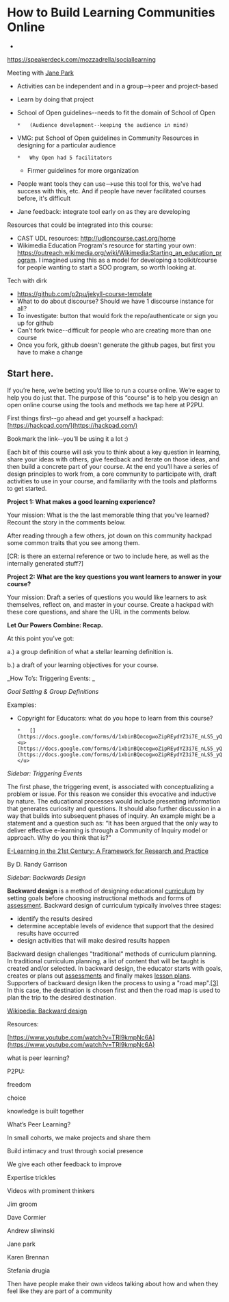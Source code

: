 # How to Build Learning Communities Online

*

[](https://speakerdeck.com/mozzadrella/sociallearning)https://speakerdeck.com/mozzadrella/sociallearning

Meeting with [Jane Park](/ep/profile/CHxcA3vxBIl)

*   Activities can be independent and in a group-->peer and project-based
*   Learn by doing that project
*   School of Open guidelines--needs to fit the domain of School of Open

        *   (Audience development--keeping the audience in mind)

*   VMG: put School of Open guidelines in Community Resources in designing for a particular audience

        *   Why Open had 5 facilitators
    *   Firmer guidelines for more organization

*   People want tools they can use-->use this tool for this, we've had success with this, etc. And if people have never facilitated courses before, it's difficult
*   Jane feedback: integrate tool early on as they are developing

Resources that could be integrated into this course:

*   CAST UDL resources: [](http://udloncourse.cast.org/home)http://udloncourse.cast.org/home
*   Wikimedia Education Program's resource for starting your own: [](https://outreach.wikimedia.org/wiki/Wikimedia:Starting_an_education_program)https://outreach.wikimedia.org/wiki/Wikimedia:Starting_an_education_program. I imagined using this as a model for developing a toolkit/course for people wanting to start a SOO program, so worth looking at.

Tech with dirk

*   [](https://github.com/p2pu/jekyll-course-template)https://github.com/p2pu/jekyll-course-template
*   What to do about discourse? Should we have 1 discourse instance for all?
*   To investigate: button that would fork the repo/authenticate or sign you up for github
*   Can't fork twice--difficult for people who are creating more than one course
*   Once you fork, github doesn't generate the github pages, but first you have to make a change

## Start here.

If you’re here, we’re betting you’d like to run a course online. We’re eager to help you do just that. The purpose of this “course” is to help you design an open online course using the tools and methods we tap here at P2PU. 

First things first--go ahead and get yourself a hackpad: [](https://hackpad.com/)<u>[https://hackpad.com/](https://hackpad.com/)</u>

Bookmark the link--you’ll be using it a lot :)

Each bit of this course will ask you to think about a key question in learning, share your ideas with others, give feedback and iterate on those ideas, and then build a concrete part of your course. At the end you’ll have a series of design principles to work from, a core community to participate with, draft activities to use in your course, and familiarity with the tools and platforms to get started. 

**Project 1: What makes a good learning experience?**

Your mission: What is the the last memorable thing that you’ve learned? Recount the story in the comments below. 

After reading through a few others, jot down on this community hackpad some common traits that you see among them. 

[CR: is there an external reference or two to include here, as well as the internally generated stuff?]

**Project 2: What are the key questions you want learners to answer in your course?**

Your mission: Draft a series of questions you would like learners to ask themselves, reflect on, and master in your course. Create a hackpad with these core questions, and share the URL in the comments below.

**Let Our Powers Combine: Recap.**

At this point you’ve got:

a.) a group definition of what a stellar learning definition is.

b.) a draft of your learning objectives for your course.

_How To’s: Triggering Events: _

_Goal Setting & Group Definitions_

Examples: 

*   Copyright for Educators: what do you hope to learn from this course?

        *   [](https://docs.google.com/forms/d/1xbinBQocogwoZipREydYZ3i7E_nLS5_yQtRkJN8212I/viewform)<u>[https://docs.google.com/forms/d/1xbinBQocogwoZipREydYZ3i7E_nLS5_yQtRkJN8212I/viewform](https://docs.google.com/forms/d/1xbinBQocogwoZipREydYZ3i7E_nLS5_yQtRkJN8212I/viewform)</u>

_Sidebar: Triggering Events_

The first phase, the triggering event, is associated with conceptualizing a problem or issue. For this reason we consider this evocative and inductive by nature. The educational processes would include presenting information that generates curiosity and questions. It should also further discussion in a way that builds into subsequent phases of inquiry. An example might be a statement and a question such as: “It has been argued that the only way to deliver effective e-learning is through a Community of Inquiry model or approach. Why do you think that is?”

<u>[E-Learning in the 21st Century: A Framework for Research and Practice](http://books.google.com/books?id=aodjWyjxYbYC&pg=PA51&lpg=PA51&dq=triggering+events+e+learning+garrison&source=bl&ots=-ysEzSWoV_&sig=eh6Q4vQ4Nz77uRkt7aBS7BSZxTo&hl=en&sa=X&ei=8u4yU_fWCbSqsQSXvIHoAw&ved=0CFYQ6AEwBA#v=onepage&q=triggering%20events%20e%20learning%20garrison&f=false)</u>

 By D. Randy Garrison

_Sidebar_: _Backwards Design_

**Backward design** is a method of designing educational [curriculum](http://en.wikipedia.org/wiki/Curriculum) by setting goals before choosing instructional methods and forms of [assessment](http://en.wikipedia.org/wiki/Educational_assessment). Backward design of curriculum typically involves three stages:

*   identify the results desired
*   determine acceptable levels of evidence that support that the desired results have occurred
*   design activities that will make desired results happen

Backward design challenges "traditional" methods of curriculum planning. In traditional curriculum planning, a list of content that will be taught is created and/or selected. In backward design, the educator starts with goals, creates or plans out [assessments](http://en.wikipedia.org/wiki/Educational_assessment) and finally makes [lesson plans](http://en.wikipedia.org/wiki/Lesson_plan). Supporters of backward design liken the process to using a "road map".[[3]](http://en.wikipedia.org/wiki/Backward_design#cite_note-3) In this case, the destination is chosen first and then the road map is used to plan the trip to the desired destination.

<u>[Wikipedia: Backward design](http://en.wikipedia.org/wiki/Backward_design)</u>

Resources:

[](https://www.youtube.com/watch?v=TRl9kmpNc6A)<u>[https://www.youtube.com/watch?v=TRl9kmpNc6A](https://www.youtube.com/watch?v=TRl9kmpNc6A)</u>

what is peer learning?

P2PU: 

freedom

choice

knowledge is built together

What’s Peer Learning?

In small cohorts, we make projects and share them

Build intimacy and trust through social presence

We give each other feedback to improve

Expertise trickles

Videos with prominent thinkers

Jim groom

Dave Cormier

Andrew sliwinski

Jane park 

Karen Brennan 

Stefania drugia

Then have people make their own videos talking about how and when they feel like they are part of a community
